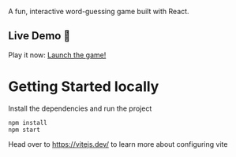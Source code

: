A fun, interactive word-guessing game built with React.

## Live Demo 🚀
Play it now: [Launch the game!](https://your-vercel-app-url.vercel.app)


# Getting Started locally
Install the dependencies and run the project
```
npm install
npm start
```

Head over to https://vitejs.dev/ to learn more about configuring vite
